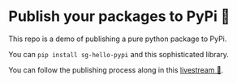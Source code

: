 # Publish your packages to PyPi 🚀

This repo is a demo of publishing a pure python package to PyPi.

You can `pip install sg-hello-pypi` and this sophisticated library.

You can follow the publishing process along in this [livestream 🎥](https://youtube.com/live/iUe5pr2OC0g).


